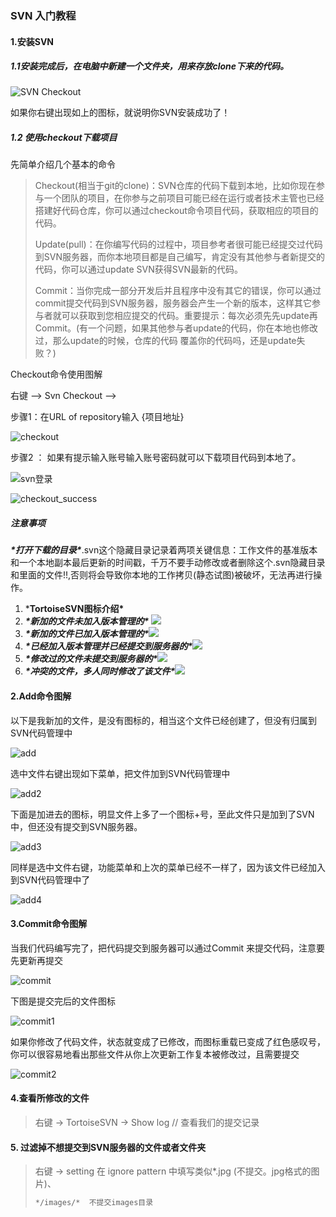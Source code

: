 ### SVN 入门教程

#### 1.安装SVN

##### 1.1安装完成后，在电脑中新建一个文件夹，用来存放clone下来的代码。

![SVN Checkout](D:\gitproject\github\SnailsNotes\docs\技术栈\tool\svn\img\SVN1.PNG)

如果你右键出现如上的图标，就说明你SVN安装成功了！

##### 1.2 使用checkout下载项目

先简单介绍几个基本的命令

> Checkout(相当于git的clone)：SVN仓库的代码下载到本地，比如你现在参与一个团队的项目，在你参与之前项目可能已经在运行或者技术主管也已经搭建好代码仓库，你可以通过checkout命令项目代码，获取相应的项目的代码。
>
> Update(pull)：在你编写代码的过程中，项目参考者很可能已经提交过代码到SVN服务器，而你本地项目都是自己编写，肯定没有其他参与者新提交的代码，你可以通过update SVN获得SVN最新的代码。
>
> Commit：当你完成一部分开发后并且程序中没有其它的错误，你可以通过commit提交代码到SVN服务器，服务器会产生一个新的版本，这样其它参与者就可以获取到您相应提交的代码。重要提示：每次必须先先update再Commit。(有一个问题，如果其他参与者update的代码，你在本地也修改过，那么update的时候，仓库的代码 覆盖你的代码吗，还是update失败？)

Checkout命令使用图解

右键 --> Svn Checkout -->

步骤1：在URL of repository输入 {项目地址}

![checkout](D:\gitproject\github\SnailsNotes\docs\技术栈\tool\svn\img\checkout.PNG)

步骤2 ： 如果有提示输入账号输入账号密码就可以下载项目代码到本地了。

![svn登录](D:\gitproject\github\SnailsNotes\docs\技术栈\tool\svn\img\login.PNG)

![checkout_success](D:\gitproject\github\SnailsNotes\docs\技术栈\tool\svn\img\checkout_success.PNG)

##### 注意事项

  ***\*打开下载的目录\****.svn这个隐藏目录记录着两项关键信息：工作文件的基准版本和一个本地副本最后更新的时间戳，千万不要手动修改或者删除这个.svn隐藏目录和里面的文件!!,否则将会导致你本地的工作拷贝(静态试图)被破坏，无法再进行操作。

1. \***TortoiseSVN图标介绍\***
2. ***\*新加的文件未加入版本管理的\**** ![](D:\gitproject\github\SnailsNotes\docs\技术栈\tool\svn\img\readme_md.png)
3. ***\*新加的文件已加入版本管理的\****![](D:\gitproject\github\SnailsNotes\docs\技术栈\tool\svn\img\readme_md1.png)
4. ***\*已经加入版本管理并已经提交到服务器的\****![](D:\gitproject\github\SnailsNotes\docs\技术栈\tool\svn\img\readme_md2.png)
5. ***\*修改过的文件未提交到服务器的\****![](D:\gitproject\github\SnailsNotes\docs\技术栈\tool\svn\img\readme_md3.png)
6. ***\*冲突的文件，多人同时修改了该文件\****![](D:\gitproject\github\SnailsNotes\docs\技术栈\tool\svn\img\readme_md4.png)

#### 2.Add命令图解

以下是我新加的文件，是没有图标的，相当这个文件已经创建了，但没有归属到SVN代码管理中

![add](D:\gitproject\github\SnailsNotes\docs\技术栈\tool\svn\img\add.PNG)

选中文件右键出现如下菜单，把文件加到SVN代码管理中

![add2](D:\gitproject\github\SnailsNotes\docs\技术栈\tool\svn\img\add2.PNG)

下面是加进去的图标，明显文件上多了一个图标+号，至此文件只是加到了SVN中，但还没有提交到SVN服务器。

![add3](D:\gitproject\github\SnailsNotes\docs\技术栈\tool\svn\img\add3.PNG)



同样是选中文件右键，功能菜单和上次的菜单已经不一样了，因为该文件已经加入到SVN代码管理中了

![add4](D:\gitproject\github\SnailsNotes\docs\技术栈\tool\svn\img\add4.PNG)

#### 3.Commit命令图解

当我们代码编写完了，把代码提交到服务器可以通过Commit 来提交代码，注意要先更新再提交

![commit](D:\gitproject\github\SnailsNotes\docs\技术栈\tool\svn\img\commit.PNG)



下图是提交完后的文件图标

![commit1](D:\gitproject\github\SnailsNotes\docs\技术栈\tool\svn\img\commit1.PNG)

如果你修改了代码文件，状态就变成了已修改，而图标重载已变成了红色感叹号，你可以很容易地看出那些文件从你上次更新工作复本被修改过，且需要提交

![commit2](D:\gitproject\github\SnailsNotes\docs\技术栈\tool\svn\img\commit2.PNG)



#### 4.查看所修改的文件

> 右键 -> TortoiseSVN -> Show log  // 查看我们的提交记录



#### 5. 过滤掉不想提交到SVN服务器的文件或者文件夹

> 右键  -> setting 在 ignore pattern 中填写类似*.jpg (不提交。jpg格式的图片)、
>
> ```html
> */images/*  不提交images目录
> ```
>
> 